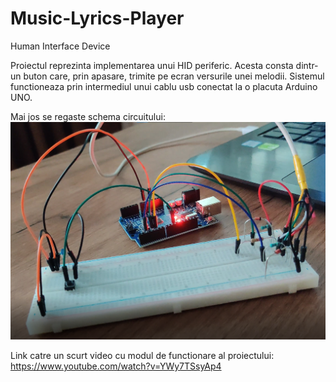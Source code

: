 # Music-Lyrics-Player
Human Interface Device

Proiectul reprezinta implementarea unui HID periferic. Acesta consta dintr-un buton care, prin apasare, trimite pe ecran versurile unei melodii. Sistemul functioneaza prin intermediul unui cablu usb conectat la o placuta Arduino UNO.

Mai jos se regaste schema circuitului:
![Schema circuit](./Schema.png)

Link catre un scurt video cu modul de functionare al proiectului: https://www.youtube.com/watch?v=YWy7TSsyAp4
